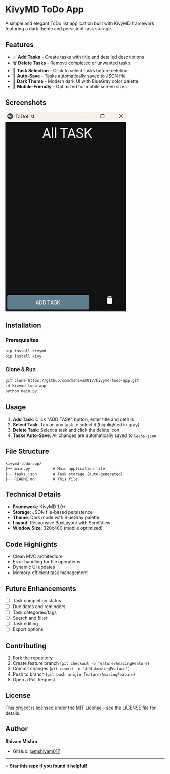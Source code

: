 # KivyMD ToDo App

A simple and elegant ToDo list application built with KivyMD framework featuring a dark theme and persistent task storage.

## Features

- ✅ **Add Tasks** - Create tasks with title and detailed descriptions
- 🗑️ **Delete Tasks** - Remove completed or unwanted tasks
- 🎯 **Task Selection** - Click to select tasks before deletion
- 💾 **Auto-Save** - Tasks automatically saved to JSON file
- 🌙 **Dark Theme** - Modern dark UI with BlueGray color palette
- 📱 **Mobile-Friendly** - Optimized for mobile screen sizes

## Screenshots

![ToDo App Screenshot](./Screenshots/img1.png)

## Installation

### Prerequisites
```bash
pip install kivymd
pip install kivy
```

### Clone & Run
```bash
git clone https://github.com/mshivam017/kivymd-todo-app.git
cd kivymd-todo-app
python main.py
```

## Usage

1. **Add Task**: Click "ADD TASK" button, enter title and details
2. **Select Task**: Tap on any task to select it (highlighted in gray)
3. **Delete Task**: Select a task and click the delete icon
4. **Tasks Auto-Save**: All changes are automatically saved to `tasks.json`

## File Structure

```
kivymd-todo-app/
├── main.py          # Main application file
├── tasks.json       # Task storage (auto-generated)
├── README.md        # This file
```

## Technical Details

- **Framework**: KivyMD 1.0+
- **Storage**: JSON file-based persistence
- **Theme**: Dark mode with BlueGray palette
- **Layout**: Responsive BoxLayout with ScrollView
- **Window Size**: 320x480 (mobile optimized)

## Code Highlights

- Clean MVC architecture
- Error handling for file operations
- Dynamic UI updates
- Memory-efficient task management

## Future Enhancements

- [ ] Task completion status
- [ ] Due dates and reminders
- [ ] Task categories/tags
- [ ] Search and filter
- [ ] Task editing
- [ ] Export options

## Contributing

1. Fork the repository
2. Create feature branch (`git checkout -b feature/AmazingFeature`)
3. Commit changes (`git commit -m 'Add AmazingFeature'`)
4. Push to branch (`git push origin feature/AmazingFeature`)
5. Open a Pull Request

## License

This project is licensed under the MIT License - see the [LICENSE](LICENSE) file for details.

## Author

**Shivam Mishra**
- GitHub: [@mshivam017](https://github.com/mshivam17)

---

⭐ **Star this repo if you found it helpful!**
